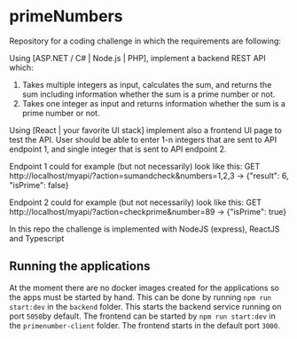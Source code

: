 # primeNumbers
Repository for a coding challenge in which the requirements are following:

Using [ASP.NET / C# | Node.js | PHP], implement a backend REST API which:
1) Takes multiple integers as input, calculates the sum, and returns the sum including information whether the sum is a prime number or not.
2) Takes one integer as input and returns information whether the sum is a prime number or not.
 
Using [React | your favorite UI stack] implement also a frontend UI page to test the API. User should be able to enter 1-n integers that are sent to API endpoint 1, and single integer that is sent to API endpoint 2.
 
Endpoint 1 could for example (but not necessarily) look like this:
GET http://localhost/myapi/?action=sumandcheck&numbers=1,2,3
-> {"result": 6, "isPrime": false}
 
Endpoint 2 could for example (but not necessarily) look like this:
GET http://localhost/myapi/?action=checkprime&number=89
-> {"isPrime": true}

In this repo the challenge is implemented with NodeJS (express), ReactJS and Typescript

## Running the applications
At the moment there are no docker images created for the applications so the apps must be started by hand.
This can be done by running `npm run start:dev` in the `backend` folder. This starts the backend service running on port `5050`by default.
The frontend can be started by `npm run start:dev` in the `primenumber-client` folder. The frontend starts in the default port `3000`.
